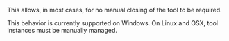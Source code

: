 This allows, in most cases, for no manual closing of the tool to be required.

This behavior is currently supported on Windows. On Linux and OSX, tool instances must be manually managed.